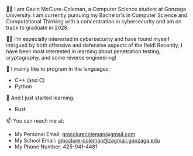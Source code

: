 🙋‍♂️ I am Gavin McClure-Coleman, a Computer Science student at Gonzaga University. I am currently pursuing my Bachelor's in Computer Science and Computational Thinking with a concentration in cybersecurity and am on track to graduate in 2028.

👨‍💻 I’m especially interested in cybersecurity and have found myself intrigued by both offensive and defensive aspects of the field! Recently, I have been most interested in learning about penetration testing, cryptography, and some reverse engineering!

🌳 I mainly like to program in the languages:

- C++ (and C)
- Python

🌱 And I just started learning:

- Rust


📫 You can reach me at:
- My Personal Email: gmcclurecoleman@gmail.com
- My School Email: gmcclure-coleman@zagmail.gonzaga.edu
- My Phone Number: 425-941-4481
 
